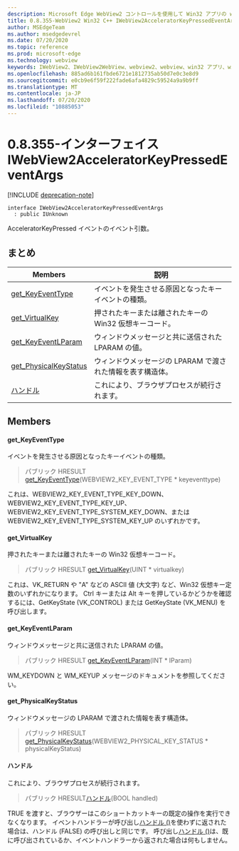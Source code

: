 ```yaml
---
description: Microsoft Edge WebView2 コントロールを使用して Win32 アプリの web コンテンツをホストする
title: 0.8.355-WebView2 Win32 C++ IWebView2AcceleratorKeyPressedEventArgs
author: MSEdgeTeam
ms.author: msedgedevrel
ms.date: 07/20/2020
ms.topic: reference
ms.prod: microsoft-edge
ms.technology: webview
keywords: IWebView2、IWebView2WebView、webview2、webview、win32 アプリ、win32、edge
ms.openlocfilehash: 885ad6b161fbde6721e1812735ab50d7e0c3e8d9
ms.sourcegitcommit: e0cb9e6f59f222fade6afa4829c59524a9a9b9ff
ms.translationtype: MT
ms.contentlocale: ja-JP
ms.lasthandoff: 07/20/2020
ms.locfileid: "10885053"
---
```

# 0.8.355-インターフェイス IWebView2AcceleratorKeyPressedEventArgs 

[!INCLUDE [deprecation-note](../../includes/deprecation-note.md)]

```
interface IWebView2AcceleratorKeyPressedEventArgs
  : public IUnknown
```

AcceleratorKeyPressed イベントのイベント引数。

## まとめ

 Members                        | 説明
--------------------------------|---------------------------------------------
[get_KeyEventType](#get_keyeventtype) | イベントを発生させる原因となったキーイベントの種類。
[get_VirtualKey](#get_virtualkey) | 押されたキーまたは離されたキーの Win32 仮想キーコード。
[get_KeyEventLParam](#get_keyeventlparam) | ウィンドウメッセージと共に送信された LPARAM の値。
[get_PhysicalKeyStatus](#get_physicalkeystatus) | ウィンドウメッセージの LPARAM で渡された情報を表す構造体。
[ハンドル](#handle) | これにより、ブラウザプロセスが続行されます。

## Members

#### get_KeyEventType 

イベントを発生させる原因となったキーイベントの種類。

> パブリック HRESULT [get_KeyEventType](#get_keyeventtype)(WEBVIEW2_KEY_EVENT_TYPE * keyeventtype)

これは、WEBVIEW2_KEY_EVENT_TYPE_KEY_DOWN、WEBVIEW2_KEY_EVENT_TYPE_KEY_UP、WEBVIEW2_KEY_EVENT_TYPE_SYSTEM_KEY_DOWN、または WEBVIEW2_KEY_EVENT_TYPE_SYSTEM_KEY_UP のいずれかです。

#### get_VirtualKey 

押されたキーまたは離されたキーの Win32 仮想キーコード。

> パブリック HRESULT [get_VirtualKey](#get_virtualkey)(UINT * virtualkey)

これは、VK_RETURN や "A" などの ASCII 値 (大文字) など、Win32 仮想キー定数のいずれかになります。 Ctrl キーまたは Alt キーを押しているかどうかを確認するには、GetKeyState (VK_CONTROL) または GetKeyState (VK_MENU) を呼び出します。

#### get_KeyEventLParam 

ウィンドウメッセージと共に送信された LPARAM の値。

> パブリック HRESULT [get_KeyEventLParam](#get_keyeventlparam)(INT * lParam)

WM_KEYDOWN と WM_KEYUP メッセージのドキュメントを参照してください。

#### get_PhysicalKeyStatus 

ウィンドウメッセージの LPARAM で渡された情報を表す構造体。

> パブリック HRESULT [get_PhysicalKeyStatus](#get_physicalkeystatus)(WEBVIEW2_PHYSICAL_KEY_STATUS * physicalKeyStatus)

#### ハンドル 

これにより、ブラウザプロセスが続行されます。

> パブリック HRESULT[ハンドル](#handle)(BOOL handled)

TRUE を渡すと、ブラウザーはこのショートカットキーの既定の操作を実行できなくなります。 イベントハンドラーが呼び出し[ハンドル ()](#handle)を使わずに返された場合は、ハンドル (FALSE) の呼び出しと同じです。 呼び出し[ハンドル ()](#handle)は、既に呼び出されているか、イベントハンドラーから返された場合は何もしません。

